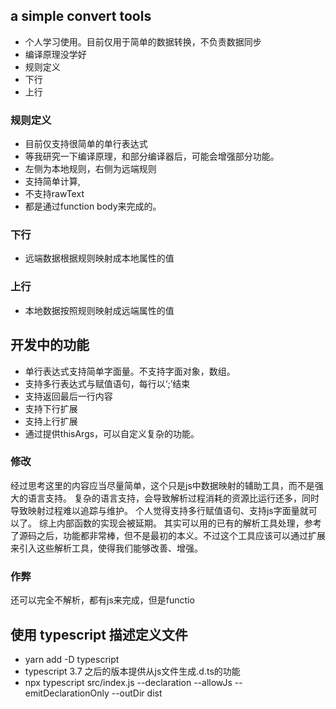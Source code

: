 ## a simple convert tools ##

  * 个人学习使用。目前仅用于简单的数据转换，不负责数据同步
  * 编译原理没学好
  * 规则定义
  * 下行
  * 上行

### 规则定义 ###

  * 目前仅支持很简单的单行表达式
  * 等我研究一下编译原理，和部分编译器后，可能会增强部分功能。
  * 左侧为本地规则，右侧为远端规则
  * 支持简单计算,
  * 不支持rawText
  * 都是通过function body来完成的。

### 下行 ###

  * 远端数据根据规则映射成本地属性的值

### 上行 ###

  * 本地数据按照规则映射成远端属性的值

## 开发中的功能 ##

  * 单行表达式支持简单字面量。不支持字面对象，数组。
  * 支持多行表达式与赋值语句，每行以‘;’结束
  * 支持返回最后一行内容
  * 支持下行扩展
  * 支持上行扩展
  * 通过提供thisArgs，可以自定义复杂的功能。

### 修改 ###
经过思考这里的内容应当尽量简单，这个只是js中数据映射的辅助工具，而不是强大的语言支持。
复杂的语言支持，会导致解析过程消耗的资源比运行还多，同时导致映射过程难以追踪与维护。
个人觉得支持多行赋值语句、支持js字面量就可以了。
综上内部函数的实现会被延期。
其实可以用的已有的解析工具处理，参考了源码之后，功能都非常棒，但不是最初的本义。不过这个工具应该可以通过扩展来引入这些解析工具，使得我们能够改善、增强。

### 作弊 ###
还可以完全不解析，都有js来完成，但是functio

## 使用 typescript 描述定义文件 ##
  * yarn add -D typescript
  * typescript 3.7 之后的版本提供从js文件生成.d.ts的功能
  * npx typescript src/index.js --declaration --allowJs --emitDeclarationOnly --outDir dist
